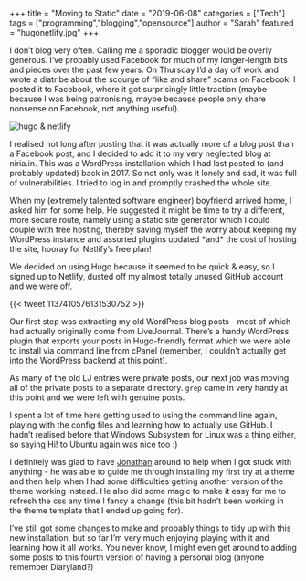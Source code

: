 +++
title = "Moving to Static"
date = "2019-06-08"
categories = ["Tech"]
tags = ["programming","blogging","opensource"]
author = "Sarah"
featured = "hugonetlify.jpg"
+++

I don’t blog very often. Calling me a sporadic blogger would be overly generous. I’ve probably used Facebook for much of my longer-length bits and pieces over the past few years. On Thursday I’d a day off work and wrote a diatribe about the scourge of “like and share” scams on Facebook. I posted it to Facebook, where it got surprisingly little traction (maybe because I was being patronising, maybe because people only share nonsense on Facebook, not anything useful).

![hugo & netlify](/img/blog/hugonetlify.jpg)

I realised not long after posting that it was actually more of a blog post than a Facebook post, and I decided to add it to my very neglected blog at niria.in. This was a WordPress installation which I had last posted to (and probably updated) back in 2017. So not only was it lonely and sad, it was full of vulnerabilities. I tried to log in and promptly crashed the whole site.

When my (extremely talented software engineer) boyfriend arrived home, I asked him for some help. He suggested it might be time to try a different, more secure route, namely using a static site generator which I could couple with free hosting, thereby saving myself the worry about keeping my WordPress instance and assorted plugins updated \*and\* the cost of hosting the site, hooray for Netlify’s free plan!

We decided on using Hugo because it seemed to be quick & easy, so I signed up to Netlify, dusted off my almost totally unused GitHub account and we were off.

{{< tweet 1137410576131530752 >}}

Our first step was extracting my old WordPress blog posts - most of which had actually originally come from LiveJournal. There’s a handy WordPress plugin that exports your posts in Hugo-friendly format which we were able to install via command line from cPanel (remember, I couldn't actually get into the WordPress backend at this point).

As many of the old LJ entries were private posts, our next job was moving all of the private posts to a separate directory. <code>grep</code> came in very handy at this point and we were left with genuine posts.

I spent a lot of time here getting used to using the command line again, playing with the config files and learning how to actually use GitHub. I hadn’t realised before that Windows Subsystem for Linux was a thing either, so saying Hi! to Ubuntu again was nice too :)

I definitely was glad to have [Jonathan](https://crem.in/) around to help when I got stuck with anything - he was able to guide me through installing my first try at a theme and then help when I had some difficulties getting another version of the theme working instead. He also did some magic to make it easy for me to refresh the css any time I fancy a change (this bit hadn’t been working in the theme template that I ended up going for).

I’ve still got some changes to make and probably things to tidy up with this new installation, but so far I’m very much enjoying playing with it and learning how it all works. You never know, I might even get around to adding some posts to this fourth version of having a personal blog (anyone remember Diaryland?)


